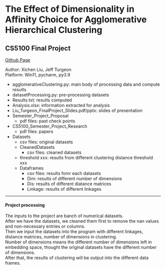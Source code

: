# The Effect of  Dimensionality in Affinity Choice for Agglomerative Hierarchical Clustering
## CS5100 Final Project

[Github Page](https://github.com/PdAlbedo/AI_Final_Project)

Author: Xichen Liu, Jeff Turgeon\
Platform: Win11, pycharm, py3.9

- agglomerativeClustering.py: main body of processing data and compute results
- datasetProcessing.py: pre-processing datasets
- Results.txt: results computed
- Analysis.xlsx: information extracted for analysis
- Liu_Turgeon_FinalProject_Slides.pdf/pptx: slides of presentation
- Semester_Project_Proposal
  - pdf files: past check points
- CS5100_Semester_Project_Research
  - pdf files: papers
- Datasets
  - csv files: original datasets
  - CleanedDatasets
       - csv files: cleaned datasets
  - threshold xxx: results from different clustering distance threshold xxx
  - Dataframes
       - csv files: results fomr each datasets
       - Dim: results of different number of dimensions
       - Dis: results of different diatance matrices
       - Linkage: results of different linkages

---  
#### Project processing

The inputs to the project are banch of numerical datasets.\
After we have the datasets, we cleaned them first to remove the nan values and non-necessary entries or columns.\
Then we input the datasets into the program with different linkages, distance matrices, number of dimensions in clustering.\
Number of dimensions means the different number of dimensions left in embedding space, thought the original datasets have the different number of dimensions.\
After that, the results of clustering will be output into the different data frames.
